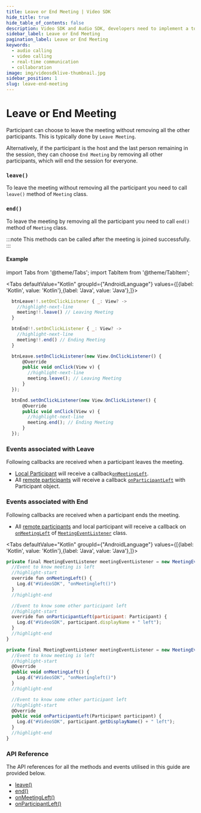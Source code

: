 ```yaml
---
title: Leave or End Meeting | Video SDK
hide_title: true
hide_table_of_contents: false
description: Video SDK and Audio SDK, developers need to implement a token server. This requires efforts on both the front-end and backend.
sidebar_label: Leave or End Meeting
pagination_label: Leave or End Meeting
keywords:
  - audio calling
  - video calling
  - real-time communication
  - collaboration
image: img/videosdklive-thumbnail.jpg
sidebar_position: 1
slug: leave-end-meeting
---
```


# Leave or End Meeting

Participant can choose to leave the meeting without removing all the other participants. This is typically done by `Leave Meeting`.

Alternatively, if the participant is the host and the last person remaining in the session, they can choose `End Meeting` by removing all other participants, which will end the session for everyone.

### `leave()`

To leave the meeting without removing all the participant you need to call `leave()` method of `Meeting` class.

### `end()`

To leave the meeting by removing all the participant you need to call `end()` method of `Meeting` class.

:::note
This methods can be called after the meeting is joined successfully.
:::

#### Example

import Tabs from '@theme/Tabs';
import TabItem from '@theme/TabItem';

<Tabs
defaultValue="Kotlin"
groupId={"AndroidLanguage"}
values={[{label: 'Kotlin', value: 'Kotlin'},{label: 'Java', value: 'Java'},]}>

<TabItem value="Kotlin">

```js
  btnLeave!!.setOnClickListener { _: View? ->
    //highlight-next-line
    meeting!!.leave() // Leaving Meeting
  }

  btnEnd!!.setOnClickListener { _: View? ->
    //highlight-next-line
    meeting!!.end() // Ending Meeting
  }
```

</TabItem>

<TabItem value="Java">

```js
  btnLeave.setOnClickListener(new View.OnClickListener() {
      @Override
      public void onClick(View v) {
        //highlight-next-line
        meeting.leave(); // Leaving Meeting
      }
  });

  btnEnd.setOnClickListener(new View.OnClickListener() {
      @Override
      public void onClick(View v) {
        //highlight-next-line
        meeting.end(); // Ending Meeting
      }
  });
```

</TabItem>

</Tabs>

### Events associated with Leave

Following callbacks are received when a participant leaves the meeting.

- [Local Participant](../concept-and-architecture#2-participant) will receive a callback[`onMeetingLeft`](/android/api/sdk-reference/meeting-class/meeting-event-listener-class#onmeetingleft).
- All [remote participants](../concept-and-architecture#2-participant) will receive a callback [`onParticipantLeft`](/android/api/sdk-reference/meeting-class/meeting-event-listener-class#onparticipantleft) with Participant object.

### Events associated with End

Following callbacks are received when a participant ends the meeting.

- All [remote participants](../concept-and-architecture#2-participant) and local participant will receive a callback on [`onMeetingLeft`](/android/api/sdk-reference/meeting-class/meeting-event-listener-class#onmeetingleft) of [`MeetingEventListener`](/android/api/sdk-reference/meeting-class/meeting-event-listener-class) class.

<Tabs
defaultValue="Kotlin"
groupId={"AndroidLanguage"}
values={[{label: 'Kotlin', value: 'Kotlin'},{label: 'Java', value: 'Java'},]}>

<TabItem value="Kotlin">

```javascript
private final MeetingEventListener meetingEventListener = new MeetingEventListener() {
  //Event to know meeting is left
  //highlight-start
  override fun onMeetingLeft() {
    Log.d("#VideoSDK", "onMeetingleft()")
  }
  //highlight-end

  //Event to know some other participant left
  //highlight-start
  override fun onParticipantLeft(participant: Participant) {
    Log.d("#VideoSDK", participant.displayName + " left");
  }
  //highlight-end
}
```

</TabItem>

<TabItem value="Java">

```javascript
private final MeetingEventListener meetingEventListener = new MeetingEventListener() {
  //Event to know meeting is left
  //highlight-start
  @Override
  public void onMeetingLeft() {
    Log.d("#VideoSDK", "onMeetingleft()")
  }
  //highlight-end

  //Event to know some other participant left
  //highlight-start
  @Override
  public void onParticipantLeft(Participant participant) {
    Log.d("#VideoSDK", participant.getDisplayName() + " left");
  }
  //highlight-end
}
```

</TabItem>

</Tabs>

### API Reference

The API references for all the methods and events utilised in this guide are provided below.

- [leave()](/android/api/sdk-reference/meeting-class/methods#leave)
- [end()](/android/api/sdk-reference/meeting-class/methods#end)
- [onMeetingLeft()](/android/api/sdk-reference/meeting-class/meeting-event-listener-class#onmeetingleft)
- [onParticipantLeft()](/android/api/sdk-reference/meeting-class/meeting-event-listener-class#onparticipantleft)
